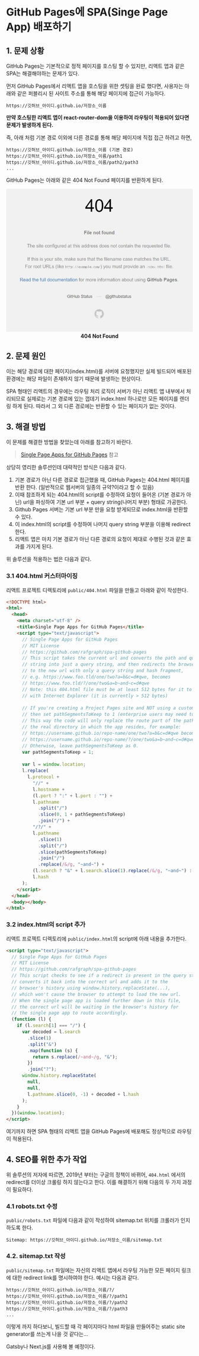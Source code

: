 # GitHub Pages에 SPA(Singe Page App) 배포하기

## 1. 문제 상황

GitHub Pages는 기본적으로 정적 페이지를 호스팅 할 수 있지만, 리액트 앱과 같은 SPA는 해결해야하는 문제가 있다.

먼저 GitHub Pages에서 리액트 앱을 호스팅을 위한 셋팅을 완료 했다면, 사용자는 아래와 같은 퍼블리시 된 사이트 주소를 통해 해당 페이지에 접근이 가능하다.

```
https://깃허브_아이디.github.io/저장소_이름
```

**만약 호스팅한 리액트 앱이 react-router-dom을 이용하여 라우팅이 적용되어 있다면 문제가 발생하게 된다.**

즉, 아래 처럼 기본 경로 이외에 다른 경로를 통해 해당 페이지에 직접 접근 하려고 하면,

```
https://깃허브_아이디.github.io/저장소_이름 (기본 경로)
https://깃허브_아이디.github.io/저장소_이름/path1
https://깃허브_아이디.github.io/저장소_이름/path2/path3
...
```

GitHub Pages는 아래와 같은 404 Not Found 페이지를 반환하게 된다.

<img width="600" src="/assets/development/react/spa-github-pages/github-pages-404.JPG" />
<figcaption align="center">
  <b>404 Not Found</b>
</figcaption>

## 2. 문제 원인

이는 해당 경로에 대한 페이지(index.html)를 서버에 요청했지만 실제 빌드되어 배포된 환경에는 해당 파일이 존재하지 않기 때문에 발생하는 현상이다.

SPA 형태인 리액트의 경우에는 라우팅 처리 로직이 서버가 아닌 리액트 앱 내부에서 처리되므로 실제로는 기본 경로에 있는 껍데기 index.html 하나로만 모든 페이지를 렌더링 하게 된다. 따라서 그 외 다른 경로에는 반환할 수 있는 페이지가 없는 것이다.

## 3. 해결 방법

이 문제를 해결한 방법을 찾았는데 아래를 참고하기 바란다.

> [Single Page Apps for GitHub Pages](https://github.com/rafgraph/spa-github-pages#how-it-works) 참고

상당히 영리한 솔루션인데 대략적인 방식은 다음과 같다.

1. 기본 경로가 아닌 다른 경로로 접근했을 때, GitHub Pages는 404.html 페이지를 반환 한다. (일반적으로 웹서버의 일종의 규약?이라고 할 수 있음)
2. 이때 참조하게 되는 404.html의 script를 수정하여 요청이 들어온 (기본 경로가 아닌) url을 파싱하여 기본 url 부분 + query string(나머지 부분) 형태로 가공한다.
3. Github Pages 서버는 기본 url 부분 만을 요청 받게되므로 index.html을 반환할 수 있다.
4. 이 index.html의 script를 수정하여 나머지 query string 부분을 이용해 redirect 한다.
5. 리액트 앱은 마치 기본 경로가 아닌 다른 경로의 요청이 제대로 수행된 것과 같은 효과를 가지게 된다.

위 솔루션을 적용하는 법은 다음과 같다.

### 3.1 404.html 커스터마이징

리액트 프로젝트 디렉토리에 `public/404.html` 파일을 만들고 아래와 같이 작성한다.

```html
<!DOCTYPE html>
<html>
  <head>
    <meta charset="utf-8" />
    <title>Single Page Apps for GitHub Pages</title>
    <script type="text/javascript">
      // Single Page Apps for GitHub Pages
      // MIT License
      // https://github.com/rafgraph/spa-github-pages
      // This script takes the current url and converts the path and query
      // string into just a query string, and then redirects the browser
      // to the new url with only a query string and hash fragment,
      // e.g. https://www.foo.tld/one/two?a=b&c=d#qwe, becomes
      // https://www.foo.tld/?/one/two&a=b~and~c=d#qwe
      // Note: this 404.html file must be at least 512 bytes for it to work
      // with Internet Explorer (it is currently > 512 bytes)

      // If you're creating a Project Pages site and NOT using a custom domain,
      // then set pathSegmentsToKeep to 1 (enterprise users may need to set it to > 1).
      // This way the code will only replace the route part of the path, and not
      // the real directory in which the app resides, for example:
      // https://username.github.io/repo-name/one/two?a=b&c=d#qwe becomes
      // https://username.github.io/repo-name/?/one/two&a=b~and~c=d#qwe
      // Otherwise, leave pathSegmentsToKeep as 0.
      var pathSegmentsToKeep = 1;

      var l = window.location;
      l.replace(
        l.protocol +
          "//" +
          l.hostname +
          (l.port ? ":" + l.port : "") +
          l.pathname
            .split("/")
            .slice(0, 1 + pathSegmentsToKeep)
            .join("/") +
          "/?/" +
          l.pathname
            .slice(1)
            .split("/")
            .slice(pathSegmentsToKeep)
            .join("/")
            .replace(/&/g, "~and~") +
          (l.search ? "&" + l.search.slice(1).replace(/&/g, "~and~") : "") +
          l.hash
      );
    </script>
  </head>
  <body></body>
</html>
```

### 3.2 index.html의 script 추가

리액트 프로젝트 디렉토리에 `public/index.html`의 script에 아래 내용을 추가한다.

```html
<script type="text/javascript">
  // Single Page Apps for GitHub Pages
  // MIT License
  // https://github.com/rafgraph/spa-github-pages
  // This script checks to see if a redirect is present in the query string,
  // converts it back into the correct url and adds it to the
  // browser's history using window.history.replaceState(...),
  // which won't cause the browser to attempt to load the new url.
  // When the single page app is loaded further down in this file,
  // the correct url will be waiting in the browser's history for
  // the single page app to route accordingly.
  (function (l) {
    if (l.search[1] === "/") {
      var decoded = l.search
        .slice(1)
        .split("&")
        .map(function (s) {
          return s.replace(/~and~/g, "&");
        })
        .join("?");
      window.history.replaceState(
        null,
        null,
        l.pathname.slice(0, -1) + decoded + l.hash
      );
    }
  })(window.location);
</script>
```

여기까지 하면 SPA 형태의 리액트 앱을 GitHub Pages에 배포해도 정상적으로 라우팅이 적용된다.


## 4. SEO를 위한 추가 작업
위 솔루션의 저자에 따르면, 2019년 부터는 구글의 정책이 바뀌어, ```404.html``` 에서의 redirect를 더이상 크롤링 하지 않는다고 한다.
이를 해결하기 위해 다음의 두 가지 과정이 필요하다.

### 4.1 robots.txt 수정
`public/robots.txt` 파일에 다음과 같이 작성하여 sitemap.txt 위치를 크롤러가 인지하도록 한다.

```
Sitemap: https://깃허브_아이디.github.io/저장소_이름/sitemap.txt
```

### 4.2. sitemap.txt 작성
`public/sitemap.txt` 파일에는 자신의 리액트 앱에서 라우팅 가능한 모든 페이지 링크에 대한 redirect link를 명시하여야 한다.
예시는 다음과 같다.
```
https://깃허브_아이디.github.io/저장소_이름/?/
https://깃허브_아이디.github.io/저장소_이름/?/path1
https://깃허브_아이디.github.io/저장소_이름/?/path2
https://깃허브_아이디.github.io/저장소_이름/?/path3
...

```


이렇게 까지 하다보니, 빌드할 때 각 페이지마다 html 파일을 만들어주는 static site generator를 쓰는게 나을 것 같다는...

Gatsby나 Next.js를 사용해 볼 예정이다.